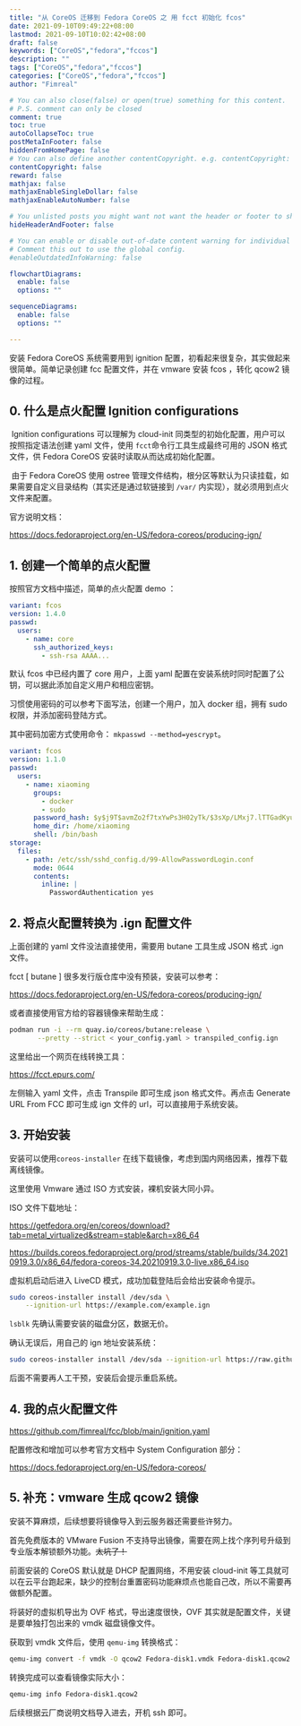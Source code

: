 ```yaml
---
title: "从 CoreOS 迁移到 Fedora CoreOS 之 用 fcct 初始化 fcos"
date: 2021-09-10T09:49:22+08:00
lastmod: 2021-09-10T10:02:42+08:00
draft: false
keywords: ["CoreOS","fedora","fccos"]
description: ""
tags: ["CoreOS","fedora","fccos"]
categories: ["CoreOS","fedora","fccos"]
author: "Fimreal"

# You can also close(false) or open(true) something for this content.
# P.S. comment can only be closed
comment: true
toc: true
autoCollapseToc: true
postMetaInFooter: false
hiddenFromHomePage: false
# You can also define another contentCopyright. e.g. contentCopyright: "This is another copyright."
contentCopyright: false
reward: false
mathjax: false
mathjaxEnableSingleDollar: false
mathjaxEnableAutoNumber: false

# You unlisted posts you might want not want the header or footer to show
hideHeaderAndFooter: false

# You can enable or disable out-of-date content warning for individual post.
# Comment this out to use the global config.
#enableOutdatedInfoWarning: false

flowchartDiagrams:
  enable: false
  options: ""

sequenceDiagrams:
  enable: false
  options: ""

---
```


安装 Fedora CoreOS 系统需要用到 ignition 配置，初看起来很复杂，其实做起来很简单。简单记录创建 fcc 配置文件，并在 vmware 安装 fcos ，转化 qcow2 镜像的过程。

<!--more-->

## 0. 什么是点火配置 Ignition configurations

​		Ignition configurations 可以理解为 cloud-init 同类型的初始化配置，用户可以按照指定语法创建 yaml 文件，使用 `fcct`命令行工具生成最终可用的 JSON 格式文件，供 Fedora CoreOS 安装时读取从而达成初始化配置。



​		由于  Fedora CoreOS 使用 ostree 管理文件结构，根分区等默认为只读挂载，如果需要自定义目录结构（其实还是通过软链接到 `/var/` 内实现），就必须用到点火文件来配置。



官方说明文档：

https://docs.fedoraproject.org/en-US/fedora-coreos/producing-ign/



## 1. 创建一个简单的点火配置 

按照官方文档中描述，简单的点火配置 demo  ：

```yaml
variant: fcos
version: 1.4.0
passwd:
  users:
    - name: core
      ssh_authorized_keys:
        - ssh-rsa AAAA...
```

默认 fcos 中已经内置了 core 用户，上面 yaml 配置在安装系统时同时配置了公钥，可以据此添加自定义用户和相应密钥。

习惯使用密码的可以参考下面写法，创建一个用户，加入 docker 组，拥有 sudo 权限，并添加密码登陆方式。

其中密码加密方式使用命令： `mkpasswd --method=yescrypt`。

```yaml
variant: fcos
version: 1.1.0
passwd:
  users:
    - name: xiaoming
      groups:
        - docker
        - sudo
      password_hash: $y$j9T$avmZo2f7txYwPs3H02yTk/$3sXp/LMxj7.lTTGadKyu5qb8PJzdXhM44zYQIr3AyV4
      home_dir: /home/xiaoming
      shell: /bin/bash
storage:
  files:
    - path: /etc/ssh/sshd_config.d/99-AllowPasswordLogin.conf
      mode: 0644
      contents:
        inline: |
          PasswordAuthentication yes
```



## 2. 将点火配置转换为 .ign 配置文件

上面创建的 yaml 文件没法直接使用，需要用 butane 工具生成 JSON 格式 .ign 文件。

fcct [ butane ] 很多发行版仓库中没有预装，安装可以参考：

https://docs.fedoraproject.org/en-US/fedora-coreos/producing-ign/

或者直接使用官方给的容器镜像来帮助生成：

```bash
podman run -i --rm quay.io/coreos/butane:release \
       --pretty --strict < your_config.yaml > transpiled_config.ign
```

这里给出一个网页在线转换工具：

https://fcct.epurs.com/

左侧输入 yaml 文件，点击 Transpile 即可生成 json 格式文件。再点击 Generate URL From FCC 即可生成 ign 文件的 url，可以直接用于系统安装。



## 3. 开始安装 

安装可以使用`coreos-installer` 在线下载镜像，考虑到国内网络因素，推荐下载离线镜像。

这里使用 Vmware 通过 ISO 方式安装，裸机安装大同小异。

ISO 文件下载地址：

https://getfedora.org/en/coreos/download?tab=metal_virtualized&stream=stable&arch=x86_64

https://builds.coreos.fedoraproject.org/prod/streams/stable/builds/34.20210919.3.0/x86_64/fedora-coreos-34.20210919.3.0-live.x86_64.iso



虚拟机启动后进入 LiveCD 模式，成功加载登陆后会给出安装命令提示。

```bash
sudo coreos-installer install /dev/sda \
    --ignition-url https://example.com/example.ign
```

`lsblk` 先确认需要安装的磁盘分区，数据无价。



确认无误后，用自己的 ign 地址安装系统：

```bash
sudo coreos-installer install /dev/sda --ignition-url https://raw.githubusercontent.com/fimreal/fcc/main/fcc.ign
```



后面不需要再人工干预，安装后会提示重启系统。



## 4. 我的点火配置文件

https://github.com/fimreal/fcc/blob/main/ignition.yaml



配置修改和增加可以参考官方文档中 System Configuration 部分：

https://docs.fedoraproject.org/en-US/fedora-coreos/



## 5. 补充：vmware 生成 qcow2 镜像

安装不算麻烦，后续想要将镜像导入到云服务器还需要些许努力。

首先免费版本的 VMware Fusion 不支持导出镜像，需要在网上找个序列号升级到专业版本解锁额外功能。~~太坑了！~~

前面安装的 CoreOS 默认就是 DHCP 配置网络，不用安装 cloud-init 等工具就可以在云平台跑起来，缺少的控制台重置密码功能麻烦点也能自己改，所以不需要再做额外配置。

将装好的虚拟机导出为 OVF 格式，导出速度很快，OVF 其实就是配置文件，关键是要单独打包出来的 vmdk 磁盘镜像文件。

获取到 vmdk 文件后，使用 `qemu-img` 转换格式：

```bash
qemu-img convert -f vmdk -O qcow2 Fedora-disk1.vmdk Fedora-disk1.qcow2
```

转换完成可以查看镜像实际大小：

```bash
qemu-img info Fedora-disk1.qcow2
```

后续根据云厂商说明文档导入进去，开机 ssh 即可。

